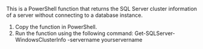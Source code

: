 This is a PowerShell function that returns the SQL Server cluster information of a server without connecting to a database instance.
1. Copy the function in PowerShell.
2. Run the function using the following command:
    Get-SQLServer-WindowsClusterInfo -servername yourservername
